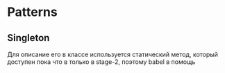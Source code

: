 # Patterns

## Singleton
Для описание его в классе используется статический метод, который доступен  пока что в только в stage-2, поэтому babel в помощь